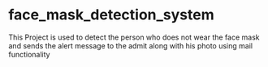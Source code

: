 # face_mask_detection_system


   This Project is used to detect the person who does not wear the face mask and sends the alert message  to the admit along with his photo using mail  functionality 
